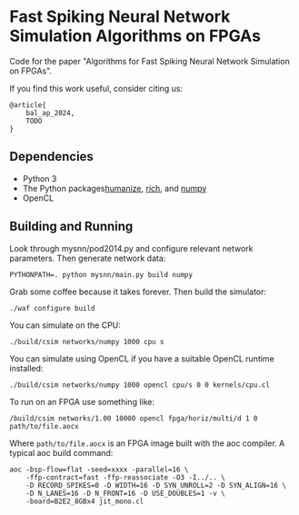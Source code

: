 # Fast Spiking Neural Network Simulation Algorithms on FPGAs

Code for the paper "Algorithms for Fast Spiking Neural Network
Simulation on FPGAs".

If you find this work useful, consider citing us:

```
@article{
    bal_ap_2024,
    TODO
}
```

## Dependencies

* Python 3
* The Python packages[humanize](https://pypi.org/project/humanize/),
  [rich](https://github.com/Textualize/rich), and
  [numpy](https://numpy.org/)
* OpenCL

## Building and Running

Look through mysnn/pod2014.py and configure relevant network
parameters. Then generate network data:

    PYTHONPATH=. python mysnn/main.py build numpy

Grab some coffee because it takes forever. Then build the simulator:

    ./waf configure build

You can simulate on the CPU:

    ./build/csim networks/numpy 1000 cpu s

You can simulate using OpenCL if you have a suitable OpenCL runtime
installed:

    ./build/csim networks/numpy 1000 opencl cpu/s 0 0 kernels/cpu.cl

To run on an FPGA use something like:

    /build/csim networks/1.00 10000 opencl fpga/horiz/multi/d 1 0 path/to/file.aocx

Where `path/to/file.aocx` is an FPGA image built with the aoc
compiler. A typical aoc build command:

    aoc -bsp-flow=flat -seed=xxxx -parallel=16 \
        -ffp-contract=fast -ffp-reassociate -O3 -I../.. \
        -D RECORD_SPIKES=0 -D WIDTH=16 -D SYN_UNROLL=2 -D SYN_ALIGN=16 \
        -D N_LANES=16 -D N_FRONT=16 -D USE_DOUBLES=1 -v \
        -board=B2E2_8GBx4 jit_mono.cl
